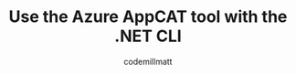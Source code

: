 ---
title: Use the Azure AppCAT tool with the .NET CLI
description: Learn how to assess .NET applications with Azure AppCAT to evaluate their readiness to migrate to Azure with the .NET CLI.
ms.topic: conceptual
ms.date: 10/16/2023
author: codemillmatt
ms.author: masoucou
---